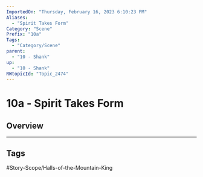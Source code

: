 ```yaml
---
ImportedOn: "Thursday, February 16, 2023 6:10:23 PM"
Aliases:
  - "Spirit Takes Form"
Category: "Scene"
Prefix: "10a"
Tags:
  - "Category/Scene"
parent:
  - "10 - Shank"
up:
  - "10 - Shank"
RWtopicId: "Topic_2474"
---
```

# 10a - Spirit Takes Form
## Overview

---
## Tags
#Story-Scope/Halls-of-the-Mountain-King

